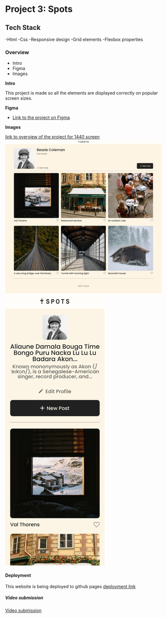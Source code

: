 # Project 3: Spots

## Tech Stack

-Html
-Css
-Responsive design
-Grid elements
-Flexbox properties

### Overview

- Intro
- Figma
- Images

**Intro**

This project is made so all the elements are displayed correctly on popular screen sizes.

**Figma**

- [Link to the project on Figma](https://www.figma.com/file/BBNm2bC3lj8QQMHlnqRsga/Sprint-3-Project-%E2%80%94-Spots?type=design&node-id=2%3A60&mode=design&t=afgNFybdorZO6cQo-1)

**Images**

[link to overview of the project for 1440 screen](<images/Spots App 1440px Name Overflow.jpg>)![link to overview including overflow](<images/Spots App 1440px.jpg>)![image for mobile version of website](<images/Spots App Mobile Version.jpg>)

#### Deployment

This website is being deployed to github pages
[deployment link](https://alexander-3965.github.io/se_project_spots/)

##### Video submission

[Video submission](https://drive.google.com/file/d/1t_Vlm-sSbARKmyhuFUo10PwVUdpKk8Xd/view?usp=sharing)

